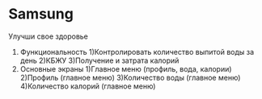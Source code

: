 # Samsung
Улучши свое здоровье
1. Функциональность
 1)Контролировать количество выпитой воды за день
 2)КБЖУ
 3)Получение и затрата калорий
2. Основные экраны
 1)Главное меню (профиль, вода, калории)
 2)Профиль (главное меню)
 3)Количество воды (главное меню)
 4)Количество калорий (главное меню)
